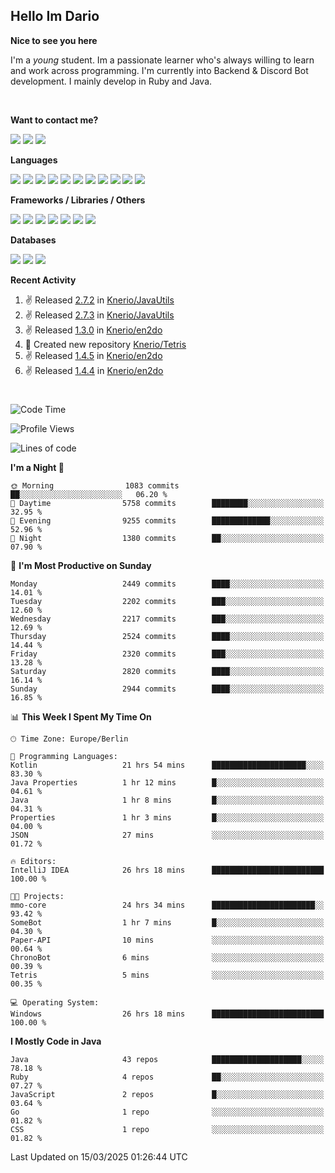 <h2>Hello Im Dario</h2>

**Nice to see you here**

I'm a *young* student. Im a passionate learner who's always willing to learn and work across
programming. I'm currently into Backend & Discord Bot development. I mainly develop in Ruby and Java.

<br/>

**Want to contact me?**

<a href="https://github.com/knerio"><img src="https://img.shields.io/badge/-Github-blue?style=for-the-badge&logo=github&logoColor=white"/></a> <a href="https://discord.com/users/639416958923702292"><img src="https://img.shields.io/badge/-knerio-blue?style=for-the-badge&logo=discord&logoColor=white"/></a> <a href="https://twitch.tv/dopalos_"><img src="https://img.shields.io/badge/-twitch-blue?style=for-the-badge&logo=twitch&logoColor=white"/></a>

**Languages**

<img src="https://img.shields.io/badge/-Java-blue?style=for-the-badge&logo=java&logoColor=white"/> <img src="https://img.shields.io/badge/-Ruby-blue?style=for-the-badge&logo=Ruby&logoColor=white"/> <img src="https://img.shields.io/badge/-Git-blue?style=for-the-badge&logo=Git&logoColor=white"/> <img src="https://img.shields.io/badge/-HTML-blue?style=for-the-badge&logo=html5&logoColor=white"/> <img src="https://img.shields.io/badge/-CSS-blue?style=for-the-badge&logo=CSS3&logoColor=white"/> <img src="https://img.shields.io/badge/-Javascript-blue?style=for-the-badge&logo=javascript&logoColor=white"/> <img src="https://img.shields.io/badge/-Typescript-blue?style=for-the-badge&logo=TypeScript&logoColor=white"/> <img src="https://img.shields.io/badge/-Kotlin-blue?style=for-the-badge&logo=kotlin&logoColor=white"/> <img src="https://img.shields.io/badge/-SQL-blue?style=for-the-badge&logo=MYSQL&logoColor=white"/> <img src="https://img.shields.io/badge/-Markdown-blue?style=for-the-badge&logo=Markdown&logoColor=white"/> <img src="https://img.shields.io/badge/-JSON-blue?style=for-the-badge&logo=JSON&logoColor=white"/>
<br/>

 **Frameworks / Libraries / Others**

<img src="https://img.shields.io/badge/-Ruby_On_Rails-blue?style=for-the-badge&logo=ruby-on-rails&logoColor=white"/> <img src="https://img.shields.io/badge/-JDA-blue?style=for-the-badge&logo=JDA&logoColor=white"/> <img src="https://img.shields.io/badge/-Bootstrap-blue?style=for-the-badge&logo=Bootstrap&logoColor=white"/> <img src="https://img.shields.io/badge/-Node.JS-blue?style=for-the-badge&logo=node.js&logoColor=white"/> <img src="https://img.shields.io/badge/-React-blue?style=for-the-badge&logo=React&logoColor=white"/> <img src="https://img.shields.io/badge/-Express-blue?style=for-the-badge&logo=Express&logoColor=white"/> <img src="https://img.shields.io/badge/-Next.Js-blue?style=for-the-badge&logo=Next.Js&logoColor=white"/>

**Databases**

<img src="https://img.shields.io/badge/-MongoDB-blue?style=for-the-badge&logo=mongodb&logoColor=white"/> <img src="https://img.shields.io/badge/-MariaDB-blue?style=for-the-badge&logo=MariaDB&logoColor=white"/>
<img src="https://img.shields.io/badge/-PostgreSQL-blue?style=for-the-badge&logo=PostgreSQl&logoColor=white"/>

**Recent Activity**

<!--RECENT_ACTIVITY:start-->
1. ✌️ Released [2.7.2](https://github.com/Knerio/JavaUtils/releases/tag/2.7.2) in [Knerio/JavaUtils](https://github.com/Knerio/JavaUtils)<br>
2. ✌️ Released [2.7.3](https://github.com/Knerio/JavaUtils/releases/tag/2.7.3) in [Knerio/JavaUtils](https://github.com/Knerio/JavaUtils)<br>
3. ✌️ Released [1.3.0](https://github.com/Knerio/en2do/releases/tag/1.3.0) in [Knerio/en2do](https://github.com/Knerio/en2do)<br>
4. 📔 Created new repository [Knerio/Tetris](https://github.com/Knerio/Tetris)<br>
5. ✌️ Released [1.4.5](https://github.com/Knerio/en2do/releases/tag/1.4.5) in [Knerio/en2do](https://github.com/Knerio/en2do)<br>
6. ✌️ Released [1.4.4](https://github.com/Knerio/en2do/releases/tag/1.4.4) in [Knerio/en2do](https://github.com/Knerio/en2do)<br>
<!--RECENT_ACTIVITY:end-->
 
#

<!--START_SECTION:waka-->
![Code Time](http://img.shields.io/badge/Code%20Time-955%20hrs%2048%20mins-blue)

![Profile Views](http://img.shields.io/badge/Profile%20Views-6-blue)

![Lines of code](https://img.shields.io/badge/From%20Hello%20World%20I%27ve%20Written-1.3%20million%20lines%20of%20code-blue)

**I'm a Night 🦉** 

```text
🌞 Morning                1083 commits        ██░░░░░░░░░░░░░░░░░░░░░░░   06.20 % 
🌆 Daytime                5758 commits        ████████░░░░░░░░░░░░░░░░░   32.95 % 
🌃 Evening                9255 commits        █████████████░░░░░░░░░░░░   52.96 % 
🌙 Night                  1380 commits        ██░░░░░░░░░░░░░░░░░░░░░░░   07.90 % 
```
📅 **I'm Most Productive on Sunday** 

```text
Monday                   2449 commits        ████░░░░░░░░░░░░░░░░░░░░░   14.01 % 
Tuesday                  2202 commits        ███░░░░░░░░░░░░░░░░░░░░░░   12.60 % 
Wednesday                2217 commits        ███░░░░░░░░░░░░░░░░░░░░░░   12.69 % 
Thursday                 2524 commits        ████░░░░░░░░░░░░░░░░░░░░░   14.44 % 
Friday                   2320 commits        ███░░░░░░░░░░░░░░░░░░░░░░   13.28 % 
Saturday                 2820 commits        ████░░░░░░░░░░░░░░░░░░░░░   16.14 % 
Sunday                   2944 commits        ████░░░░░░░░░░░░░░░░░░░░░   16.85 % 
```


📊 **This Week I Spent My Time On** 

```text
🕑︎ Time Zone: Europe/Berlin

💬 Programming Languages: 
Kotlin                   21 hrs 54 mins      █████████████████████░░░░   83.30 % 
Java Properties          1 hr 12 mins        █░░░░░░░░░░░░░░░░░░░░░░░░   04.61 % 
Java                     1 hr 8 mins         █░░░░░░░░░░░░░░░░░░░░░░░░   04.31 % 
Properties               1 hr 3 mins         █░░░░░░░░░░░░░░░░░░░░░░░░   04.00 % 
JSON                     27 mins             ░░░░░░░░░░░░░░░░░░░░░░░░░   01.72 % 

🔥 Editors: 
IntelliJ IDEA            26 hrs 18 mins      █████████████████████████   100.00 % 

🐱‍💻 Projects: 
mmo-core                 24 hrs 34 mins      ███████████████████████░░   93.42 % 
SomeBot                  1 hr 7 mins         █░░░░░░░░░░░░░░░░░░░░░░░░   04.30 % 
Paper-API                10 mins             ░░░░░░░░░░░░░░░░░░░░░░░░░   00.64 % 
ChronoBot                6 mins              ░░░░░░░░░░░░░░░░░░░░░░░░░   00.39 % 
Tetris                   5 mins              ░░░░░░░░░░░░░░░░░░░░░░░░░   00.35 % 

💻 Operating System: 
Windows                  26 hrs 18 mins      █████████████████████████   100.00 % 
```

**I Mostly Code in Java** 

```text
Java                     43 repos            ████████████████████░░░░░   78.18 % 
Ruby                     4 repos             ██░░░░░░░░░░░░░░░░░░░░░░░   07.27 % 
JavaScript               2 repos             █░░░░░░░░░░░░░░░░░░░░░░░░   03.64 % 
Go                       1 repo              ░░░░░░░░░░░░░░░░░░░░░░░░░   01.82 % 
CSS                      1 repo              ░░░░░░░░░░░░░░░░░░░░░░░░░   01.82 % 
```




 Last Updated on 15/03/2025 01:26:44 UTC
<!--END_SECTION:waka-->

